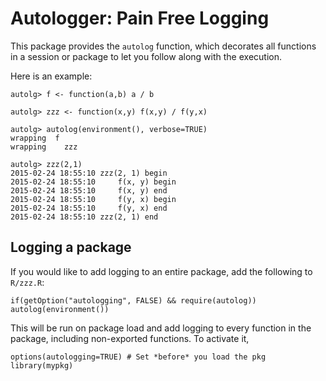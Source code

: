 # Autologger: Pain Free Logging 

This package provides the `autolog` function, which decorates all functions in a session or package to let you follow along with the execution.

Here is an example:

    autolg> f <- function(a,b) a / b
    
    autolg> zzz <- function(x,y) f(x,y) / f(y,x)
    
    autolg> autolog(environment(), verbose=TRUE)
    wrapping  f
    wrapping	zzz
    
    autolg> zzz(2,1)
    2015-02-24 18:55:10	zzz(2, 1) begin
    2015-02-24 18:55:10		f(x, y) begin
    2015-02-24 18:55:10		f(x, y) end
    2015-02-24 18:55:10		f(y, x) begin
    2015-02-24 18:55:10		f(y, x) end
    2015-02-24 18:55:10	zzz(2, 1) end
    
## Logging a package

If you would like to add logging to an entire package, add the following to `R/zzz.R`:

    if(getOption("autologging", FALSE) && require(autolog)) autolog(environment())

This will be run on package load and add logging to every function in the package, including 
non-exported functions. To activate it, 

    options(autologging=TRUE) # Set *before* you load the pkg
    library(mypkg)
